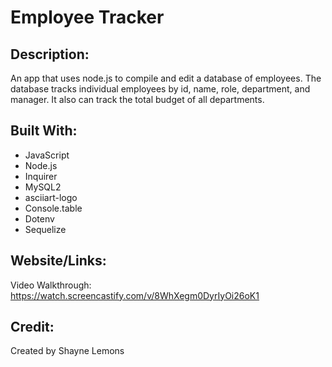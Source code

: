 # Employee Tracker

## Description:
An app that uses node.js to compile and edit a database of employees.  The database tracks individual employees by id, name, role, department, and manager.  It also can track the total budget of all departments.  

## Built With: 
* JavaScript
* Node.js
* Inquirer 
* MySQL2
* asciiart-logo
* Console.table
* Dotenv
* Sequelize

## Website/Links:
Video Walkthrough: https://watch.screencastify.com/v/8WhXegm0DyrIyOi26oK1

## Credit: 
Created by Shayne Lemons